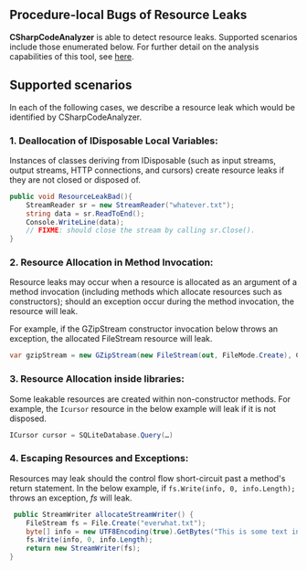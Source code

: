 ## Procedure-local Bugs of Resource Leaks

**CSharpCodeAnalyzer** is able to detect resource leaks. Supported scenarios include those enumerated below. For further detail on the analysis capabilities of this tool, see [here](http://www.eecs.qmul.ac.uk/~ddino/papers/nasa-infer.pdf). 

## Supported scenarios

In each of the following cases, we describe a resource leak which would be identified by CSharpCodeAnalyzer.

### 1. Deallocation of IDisposable Local Variables: 

Instances of classes deriving from IDisposable (such as input streams, output streams, HTTP connections, and cursors) create resource leaks if they are not closed or disposed of.

```c#
public void ResourceLeakBad(){
    StreamReader sr = new StreamReader("whatever.txt");  
    string data = sr.ReadToEnd();
    Console.WriteLine(data);
    // FIXME: should close the stream by calling sr.Close().
}
```
							
### 2. Resource Allocation in Method Invocation: 
Resource leaks may occur when a resource is allocated as an argument of a method invocation (including methods which allocate resources such as constructors); should an exception occur during the method invocation, the resource will leak.	

For example, if the GZipStream constructor invocation below throws an exception, the allocated FileStream resource will leak.
```c#
var gzipStream = new GZipStream(new FileStream(out, FileMode.Create), CompressionMode.Compress);
```
	
### 3. Resource Allocation inside libraries:
Some leakable resources are created within non-constructor methods. For example, the `Icursor` resource in the below example will leak if it is not disposed.
```c#
ICursor cursor = SQLiteDatabase.Query(…)
```
	
### 4. Escaping Resources and Exceptions:
Resources may leak should the control flow short-circuit past a method's return statement. In the below example, if
`fs.Write(info, 0, info.Length);` throws an exception, *fs* will leak.
```c#
 public StreamWriter allocateStreamWriter() {
    FileStream fs = File.Create("everwhat.txt");
    byte[] info = new UTF8Encoding(true).GetBytes("This is some text in the file.");
    fs.Write(info, 0, info.Length);
    return new StreamWriter(fs);
}
```
